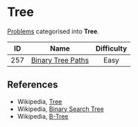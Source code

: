 # Tree

[Problems](https://leetcode.com/tag/tree/) categorised into **Tree**.

|  ID   |                                 Name                                  | Difficulty |
| :---: | :-------------------------------------------------------------------: | :--------: |
|  257  | [Binary Tree Paths](https://leetcode.com/problems/binary-tree-paths/) |    Easy    |

## References

* Wikipedia, [Tree](https://en.wikipedia.org/wiki/Tree_(data_structure))
* Wikipedia, [Binary Search Tree](https://en.wikipedia.org/wiki/Binary_search_tree)
* Wikipedia, [B-Tree](https://en.wikipedia.org/wiki/B-tree)